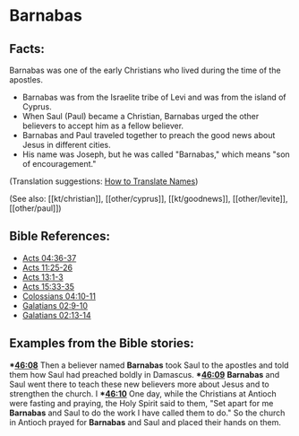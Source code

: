 # Barnabas #

## Facts: ##

Barnabas was one of the early Christians who lived during the time of the apostles.

* Barnabas was from the Israelite tribe of Levi and was from the island of Cyprus.
* When Saul (Paul) became a Christian, Barnabas urged the other believers to accept him as a fellow believer.
* Barnabas and Paul traveled together to preach the good news about Jesus in different cities.
* His name was Joseph, but he was called "Barnabas," which means "son of encouragement."

(Translation suggestions: [How to Translate Names](en/ta-vol1/translate/man/translate-names))

(See also: [[kt/christian]], [[other/cyprus]], [[kt/goodnews]], [[other/levite]], [[other/paul]])

## Bible References: ##

* [Acts 04:36-37](en/tn/act/help/04/36)
* [Acts 11:25-26](en/tn/act/help/11/25)
* [Acts 13:1-3](en/tn/act/help/13/01)
* [Acts 15:33-35](en/tn/act/help/15/33)
* [Colossians 04:10-11](en/tn/col/help/04/10)
* [Galatians 02:9-10](en/tn/gal/help/02/09)
* [Galatians 02:13-14](en/tn/gal/help/02/13)

## Examples from the Bible stories: ##

  __*[46:08](en/tn/obs/help/46/08)__ Then a believer named __Barnabas__ took Saul to the apostles and told them how Saul had preached boldly in Damascus. 
  __*[46:09](en/tn/obs/help/46/09)__ __Barnabas__ and Saul went there to teach these new believers more about Jesus and to strengthen the church. I
  __*[46:10](en/tn/obs/help/46/10)__ One day, while the Christians at Antioch were fasting and praying, the Holy Spirit said to them, "Set apart for me __Barnabas__ and Saul to do the work I have called them to do." So the church in Antioch prayed for __Barnabas__ and Saul and placed their hands on them.